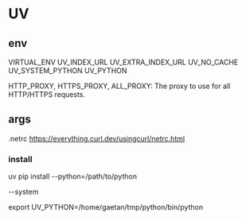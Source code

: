 # UV

## env

VIRTUAL_ENV
UV_INDEX_URL
UV_EXTRA_INDEX_URL
UV_NO_CACHE
UV_SYSTEM_PYTHON
UV_PYTHON

HTTP_PROXY, HTTPS_PROXY, ALL_PROXY: The proxy to use for all HTTP/HTTPS requests.

## args

.netrc <https://everything.curl.dev/usingcurl/netrc.html>

### install

uv pip install --python=/path/to/python

--system

export UV_PYTHON=/home/gaetan/tmp/python/bin/python
